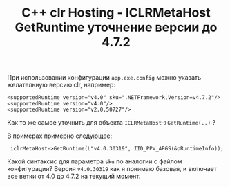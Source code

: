 ﻿---
title: "C++ clr Hosting - ICLRMetaHost GetRuntime уточнение версии до 4.7.2"
se.owner.user_id: 298154
se.owner.display_name: "NewView"
se.owner.link: "https://ru.stackoverflow.com/users/298154/newview"
se.link: "https://ru.stackoverflow.com/questions/953222/c-clr-hosting-iclrmetahost-getruntime-%d1%83%d1%82%d0%be%d1%87%d0%bd%d0%b5%d0%bd%d0%b8%d0%b5-%d0%b2%d0%b5%d1%80%d1%81%d0%b8%d0%b8-%d0%b4%d0%be-4-7-2"
se.question_id: 953222
se.post_type: question
se.score: 1
---
<p>При использовании конфигурации <code>app.exe.config</code> можно указать желательную версию clr, например:</p>

<pre><code>&lt;supportedRuntime version="v4.0" sku=".NETFramework,Version=v4.7.2"/&gt;
&lt;supportedRuntime version="v4.0"/&gt;
&lt;supportedRuntime version="v2.0.50727"/&gt;
</code></pre>

<p>Как то же самое уточнить для объекта <code>ICLRMetaHost</code>-><code>GetRuntime(..)</code> ?</p>

<p>В примерах примерно следующее:</p>

<pre><code> iclrMetaHost-&gt;GetRuntime(L"v4.0.30319", IID_PPV_ARGS(&amp;pRuntimeInfo));
</code></pre>

<p>Какой синтаксис для параметра <code>sku</code> по аналогии с файлом конфигурации?
Версия <code>v4.0.30319</code> как я понимаю базовая, и включает все ветки от 4.0 до 4.7.2 на текущий момент.</p>
